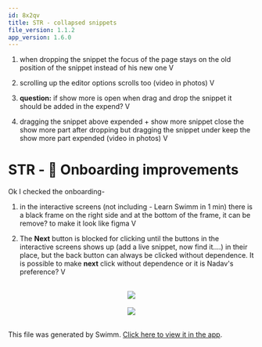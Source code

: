 ```yaml
---
id: 8x2qv
title: STR - collapsed snippets
file_version: 1.1.2
app_version: 1.6.0
---
```


1.  when dropping the snippet the focus of the page stays on the old position of the snippet instead of his new one V

2.  scrolling up the editor options scrolls too (video in photos) V

3.  **question:** if show more is open when drag and drop the snippet it should be added in the expend? V

4.  dragging the snippet above expended + show more snippet close the show more part after dropping but dragging the snippet under keep the show more part expended (video in photos) V

# STR - 📝 Onboarding improvements

Ok I checked the onboarding-

1.  in the interactive screens (not including - Learn Swimm in 1 min) there is a black frame on the right side and at the bottom of the frame, it can be remove? to make it look like figma V

2.  The **Next** button is blocked for clicking until the buttons in the interactive screens shows up (add a live snippet, now find it....) in their place, but the back button can always be clicked without dependence. It is possible to make **next** click without dependence or it is Nadav's preference? V

<br/>

<div align="center"><img src="https://firebasestorage.googleapis.com/v0/b/swimm-dev-content/o/repositories%2FZ2l0aHViJTNBJTNBTm9hUmVwbyUzQSUzQU5vYW96ZXI%3D%2F85a6c0f6-7fdb-4851-9659-343dcc8c8500.png?alt=media&token=2e61af48-b99d-4508-a2f2-15f39407e682" style="width:'50%'"/></div>

<br/>

<div align="center"><img src="https://firebasestorage.googleapis.com/v0/b/swimm-dev-content/o/repositories%2FZ2l0aHViJTNBJTNBTm9hUmVwbyUzQSUzQU5vYW96ZXI%3D%2F6cf9dd29-e49e-4ce2-91c7-19d76d7fd718.png?alt=media&token=3bd21112-06ae-43a2-a5f4-89dbb732aa20" style="width:'50%'"/></div>

<br/>

This file was generated by Swimm. [Click here to view it in the app](https://swimm-web-app.web.app/repos/Z2l0aHViJTNBJTNBTm9hUmVwbyUzQSUzQU5vYW96ZXI=/docs/8x2qv).
